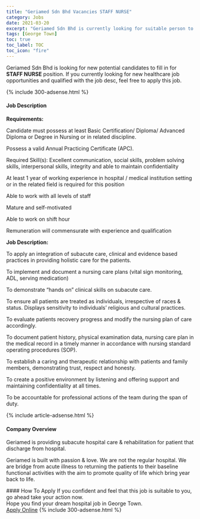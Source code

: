 ```yaml
---
title: "Geriamed Sdn Bhd Vacancies STAFF NURSE" 
category: Jobs 
date: 2021-03-20 
excerpt: "Geriamed Sdn Bhd is currently looking for suitable person to fill in the STAFF NURSE which positioned at George Town" 
tags: [George Town] 
toc: true 
toc_label: TOC 
toc_icon: "fire" 
--- 
```


<p>Geriamed Sdn Bhd is looking for new potential candidates to fill in for <b>STAFF NURSE</b> position. If you currently looking for new healthcare job opportunities and qualified with the job desc, feel free to apply this job.
</p>{% include 300-adsense.html %} 
<div><div><h4>Job Description</h4></div><div><div><span><div><p><strong>Requirements:</strong></p><p>Candidate must possess at least Basic Certification/ Diploma/ Advanced Diploma or Degree in Nursing or in related discipline.</p><p>Possess a valid Annual Practicing Certificate (APC).</p><p>Required Skill(s): Excellent communication, social skills, problem solving skills, interpersonal skills, integrity and able to maintain confidentiality</p><p>At least 1 year of working experience in hospital / medical institution setting or in the related field is required for this position</p><p>Able to work with all levels of staff</p><p>Mature and self-motivated</p><p>Able to work on shift hour</p><p>Remuneration will commensurate with experience and qualification</p><p><strong>Job Description:</strong></p><p>To apply an integration of subacute care, clinical and evidence based practices in providing holistic care for the patients.</p><p>To implement and document a nursing care plans (vital sign monitoring, ADL, serving medication)</p><p>To demonstrate &#8220;hands on&#8221; clinical skills on subacute care.</p><p>To ensure all patients are treated as individuals, irrespective of races &amp; status. Displays sensitivity to individuals&#8217; religious and cultural practices.</p><p>To evaluate patients recovery progress and modify the nursing plan of care accordingly.</p><p>To document patient history, physical examination data, nursing care plan in the medical record in a timely manner in accordance with nursing standard operating procedures (SOP).</p><p>To establish a caring and therapeutic relationship with patients and family members, demonstrating trust, respect and honesty.</p><p>To create a positive environment by listening and offering support and maintaining confidentiality at all times.</p><p>To be accountable for professional actions of the team during the span of duty.</p></div></span></div></div></div> 
{% include article-adsense.html %} 
<div><div><h4>Company Overview</h4></div><div><div><span><div><p>Geriamed is providing subacute hospital care &amp; rehabilitation for patient that discharge from hospital.</p><p>Geriamed is built with passion &amp; love. We are not the regular hospital. We are bridge from acute illness to returning the patients to their baseline functional activities with the aim to promote quality of life which bring year back to life.</p></div></span></div></div></div> 
#### How To Apply 
If you confident and feel that this job is suitable to you, go ahead take your action now. <br/> 
Hope you find your dream hospital job in George Town. <br/> 
<a href="https://www.jobstreet.com.my/en/job/staff-nurse-4512427?jobId=jobstreet-my-job-4512427" class="btn btn--warning" target="_blank" rel="nofollow noopenner">Apply Online</a> 
{% include 300-adsense.html %} 